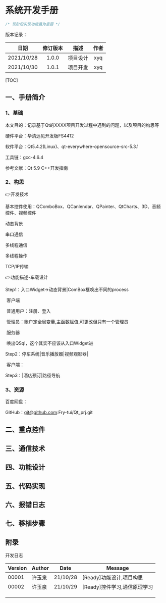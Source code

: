 # 系统开发手册

```c
/* 现阶段实现功能最为重要 */
```

版本记录：

|    日期    | 修订版本 |   描述   | 作者 |
| :--------: | :------: | :------: | :--: |
| 2021/10/28 |  1.0.0   | 项目设计 | xyq  |
| 2021/10/30 |  1.0.1   | 项目开发 | xyq  |

[TOC]

## 一、手册简介

### 1、基础

本文目的：记录基于Qt的XXXX项目开发过程中遇到的问题，以及项目的构思等

硬件平台：华清远见开发板FS4412

软件平台：Qt5.4.2(Linux)、qt-everywhere-opensource-src-5.3.1

工具链：gcc-4.6.4

参考文献：Qt 5.9 C++开发指南

### 2、构思

👉开发技术

基本控件使用：QComboBox、QCanlendar、QPainter、QtCharts、3D、音频控件、视频控件

动态背景

串口通信

多线程通信

多线程操作

TCP/IP传输

👉功能描述-车载设计

Step1：入口Widget→动态背景|ComBox框唤出不同的process

​			  客户端	

​					普通用户：注册、登入

​					管理员：账户定全局变量,主函数赋值,可更改但只有一个管理员

​			  服务器	

​					唤出QSql，这个其实不应该从入口Widget进

Step2：停车系统|音乐播放器|视频观影器|

​			 客户端：

Step3：|酒店预订|路径导航

### 3、资源

百度网盘：

GitHub：git@github.com:Fry-tui/Qt_prj.git

## 二、重点控件

## 三、通信技术

## 四、功能设计

## 五、代码实现

## 六、报错日志

## 七、移植步骤

## 附录

开发日志

| Version | Author | Date     | Message                      |
| ------- | ------ | -------- | ---------------------------- |
| 00001   | 许玉泉 | 21/10/28 | [Ready]功能设计,项目构思     |
| 00002   | 许玉泉 | 21/10/29 | [Ready]控件学习,通信原理学习 |
|         |        |          |                              |
|         |        |          |                              |
|         |        |          |                              |

